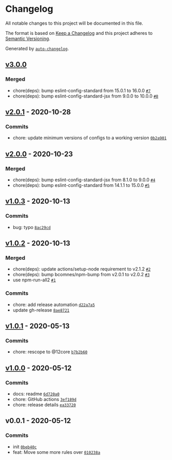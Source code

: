 # Changelog

All notable changes to this project will be documented in this file.

The format is based on [Keep a Changelog](https://keepachangelog.com/en/1.0.0/)
and this project adheres to [Semantic Versioning](https://semver.org/spec/v2.0.0.html).

Generated by [`auto-changelog`](https://github.com/CookPete/auto-changelog).

## [v3.0.0](https://github.com/little-core-labs/eslint-config-12core/compare/v2.0.1...v3.0.0)

### Merged

- chore(deps): bump eslint-config-standard from 15.0.1 to 16.0.0 [`#7`](https://github.com/little-core-labs/eslint-config-12core/pull/7)
- chore(deps): bump eslint-config-standard-jsx from 9.0.0 to 10.0.0 [`#8`](https://github.com/little-core-labs/eslint-config-12core/pull/8)

## [v2.0.1](https://github.com/little-core-labs/eslint-config-12core/compare/v2.0.0...v2.0.1) - 2020-10-28

### Commits

- chore: update minimum versions of configs to a working version [`0b2a901`](https://github.com/little-core-labs/eslint-config-12core/commit/0b2a901b42b9019e894550d5d00055c6c03f1aba)

## [v2.0.0](https://github.com/little-core-labs/eslint-config-12core/compare/v1.0.3...v2.0.0) - 2020-10-23

### Merged

- chore(deps): bump eslint-config-standard-jsx from 8.1.0 to 9.0.0 [`#4`](https://github.com/little-core-labs/eslint-config-12core/pull/4)
- chore(deps): bump eslint-config-standard from 14.1.1 to 15.0.0 [`#5`](https://github.com/little-core-labs/eslint-config-12core/pull/5)

## [v1.0.3](https://github.com/little-core-labs/eslint-config-12core/compare/v1.0.2...v1.0.3) - 2020-10-13

### Commits

- bug: typo [`8ac29cd`](https://github.com/little-core-labs/eslint-config-12core/commit/8ac29cd020d07ee2da8b187d5536b48323fab841)

## [v1.0.2](https://github.com/little-core-labs/eslint-config-12core/compare/v1.0.1...v1.0.2) - 2020-10-13

### Merged

- chore(deps): update actions/setup-node requirement to v2.1.2 [`#2`](https://github.com/little-core-labs/eslint-config-12core/pull/2)
- chore(deps): bump bcomnes/npm-bump from v2.0.1 to v2.0.2 [`#3`](https://github.com/little-core-labs/eslint-config-12core/pull/3)
- use npm-run-all2 [`#1`](https://github.com/little-core-labs/eslint-config-12core/pull/1)

### Commits

- chore: add release automation [`d22a7a5`](https://github.com/little-core-labs/eslint-config-12core/commit/d22a7a5a7e046193c34d22db9e49912ba6aae3cd)
- update gh-release [`8ae8721`](https://github.com/little-core-labs/eslint-config-12core/commit/8ae872113d4f2136b6307724128b9cd7c79e5dd5)

## [v1.0.1](https://github.com/little-core-labs/eslint-config-12core/compare/v1.0.0...v1.0.1) - 2020-05-13

### Commits

- chore: rescope to @12core [`b7b2b60`](https://github.com/little-core-labs/eslint-config-12core/commit/b7b2b600351867f1787f813a3f504869fdc3d752)

## [v1.0.0](https://github.com/little-core-labs/eslint-config-12core/compare/v0.0.1...v1.0.0) - 2020-05-12

### Commits

- docs: readme [`6d720a0`](https://github.com/little-core-labs/eslint-config-12core/commit/6d720a063252c5341cae2a728764d27f794cf6c4)
- chore: GitHub actions [`3ef189d`](https://github.com/little-core-labs/eslint-config-12core/commit/3ef189d874e27b03e7cb7b2faf36ac3db7d190bf)
- chore: release details [`ea33720`](https://github.com/little-core-labs/eslint-config-12core/commit/ea33720cd1a8e99339fa3d7a48db7b53b8816e03)

## v0.0.1 - 2020-05-12

### Commits

- init [`0beb40c`](https://github.com/little-core-labs/eslint-config-12core/commit/0beb40ceafa488de57ac050d93a3df63a91b7d81)
- feat: Move some more rules over [`010238a`](https://github.com/little-core-labs/eslint-config-12core/commit/010238a71dacb416d2cc6d2c950f8b8d8a826315)
